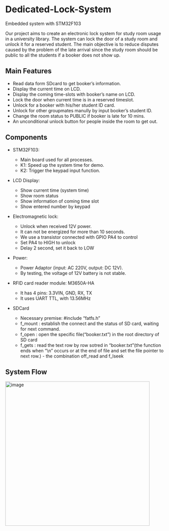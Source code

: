 # Dedicated-Lock-System
Embedded system with STM32F103

Our project aims to create an electronic lock system for study room usage in a university library. The system can lock the door of a study room and unlock it for a reserved student. The main objective is to reduce disputes caused by the problem of the late arrival since the study room should be public to all the students if a booker does not show up.

## Main Features
* Read data form SDcard to get booker’s information.
* Display the current time on LCD.
* Display the coming time-slots with booker’s name on LCD.
* Lock the door when current time is in a reserved timeslot.
* Unlock for a booker with his/her student ID card.
* Unlock for other groupmates manully by input booker’s student ID.
* Change the room status to PUBLIC if booker is late for 10 mins.
* An unconditional unlock button for people inside the room to get out.

## Components
* STM32F103:
  * Main board used for all processes.
  * K1: Speed up the system time for demo.
  * K2: Trigger the keypad input function.

* LCD Display:
  * Show current time (system time)
  * Show room status
  * Show information of coming time slot 
  * Show entered number by keypad
  
* Electromagnetic lock:	
  * Unlock when received 12V power.
  * It can not be energized for more than 10 seconds.
  * We use a transistor connected with GPIO PA4 to control 
  * Set PA4 to HIGH to unlock
  * Delay 2 second, set it back to LOW
  
* Power:
  * Power Adaptor (input: AC 220V, output: DC 12V).
  * By testing, the voltage of 12V battery is not stable.
  
* RFID card reader module: M3650A-HA
  * It has 4 pins: 3.3VIN, GND, RX, TX
  * It uses UART TTL, with 13.56MHz

* SDCard
  * Necessary premise: #include “fatfs.h”
  * f_mount : establish the connect and the status of SD card, waiting for next command.
  * f_open : open the specific file(“booker.txt”) in the root directory of SD card
  * f_gets : read the text row by row sotred in “booker.txt”(the function ends when “\n” occurs or at the end of file and set the file pointer to next row.) - the combination off_read and f_lseek
 
## System Flow
<img width="453" alt="image" src="https://user-images.githubusercontent.com/89694131/187093102-6cbbbb88-486b-423f-b9ed-0b9e145716ed.png">


  
